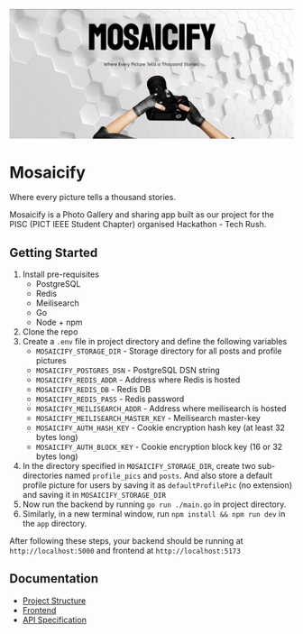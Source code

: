 ![Lading Page](/app/public/Front.png)

# Mosaicify

Where every picture tells a thousand stories.

Mosaicify is a Photo Gallery and sharing app built as our project for the PISC (PICT IEEE Student Chapter) organised Hackathon - Tech Rush.

## Getting Started

1. Install pre-requisites
   - PostgreSQL
   - Redis
   - Meilisearch
   - Go
   - Node + npm
2. Clone the repo
3. Create a `.env` file in project directory and define the following variables
   - `MOSAICIFY_STORAGE_DIR` - Storage directory for all posts and profile pictures
   - `MOSAICIFY_POSTGRES_DSN` - PostgreSQL DSN string
   - `MOSAICIFY_REDIS_ADDR` - Address where Redis is hosted
   - `MOSAICIFY_REDIS_DB` - Redis DB
   - `MOSAICIFY_REDIS_PASS` - Redis password
   - `MOSAICIFY_MEILISEARCH_ADDR` - Address where meilisearch is hosted
   - `MOSAICIFY_MEILISEARCH_MASTER_KEY` - Meilisearch master-key
   - `MOSAICIFY_AUTH_HASH_KEY` - Cookie encryption hash key (at least 32 bytes long)
   - `MOSAICIFY_AUTH_BLOCK_KEY` - Cookie encryption block key (16 or 32 bytes long)
4. In the directory specified in `MOSAICIFY_STORAGE_DIR`, create two sub-directories named `profile_pics` and `posts`. And also store a default profile picture for users by saving it as `defaultProfilePic` (no extension) and saving it in `MOSAICIFY_STORAGE_DIR`
5. Now run the backend by running `go run ./main.go` in project directory.
6. Similarly, in a new terminal window, run `npm install && npm run dev` in the `app` directory.

After following these steps, your backend should be running at `http://localhost:5000` and frontend at `http://localhost:5173`

## Documentation

- [Project Structure](docs/Project%20Structure.md)
- [Frontend](docs/Frontend.md)
- [API Specification](docs/API%20Spec.md)
